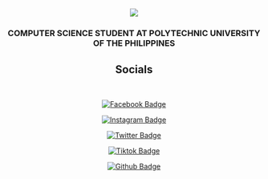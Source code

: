 <h1 align="center">
    <img src="https://readme-typing-svg.herokuapp.com?font=DejaVu+sans+mono&weight=900&size=35&pause=1000&color=E67144&center=true&vCenter=true&width=435&lines=Hello+there!;I'm+Adriel+Magalona;" />
</h1>

<h3 align="center">COMPUTER SCIENCE STUDENT AT POLYTECHNIC UNIVERSITY OF THE PHILIPPINES</h3>

<div align="center">
  <h2> Socials</h2>
  <br>

[![Facebook Badge](https://img.shields.io/badge/Facebook-1877F2?style=for-the-badge&logo=facebook&logoColor=white)](https://www.facebook.com/Traceaz)

[![Instagram Badge](https://img.shields.io/badge/Instagram-E4405F?style=for-the-badge&logo=instagram&logoColor=white)](https://www.instagram.com/adr1elllll)

[![Twitter Badge](https://img.shields.io/badge/Facebook-1877F2?style=for-the-badge&logo=facebook&logoColor=white)](https://twitter.com/adr1el_m)

[![Tiktok Badge](https://img.shields.io/badge/Facebook-1877F2?style=for-the-badge&logo=facebook&logoColor=white)](https://www.tiktok.com/@isneyking0)

[![Github Badge](https://img.shields.io/badge/Facebook-1877F2?style=for-the-badge&logo=facebook&logoColor=white)](https://github.com/Adriel01ph)
  
  <br/><br/><br/>
</div>
